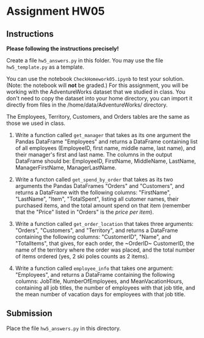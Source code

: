 # Assignment HW05
## Instructions
**Please following the instructions precisely!**


Create a file `hw5_answers.py` in this folder. You may use the file `hw5_template.py` as a template.

You can use the notebook `CheckHomework05.ipynb` to test your solution. (Note: the notebook will **not** be graded.)
For this assignment, you will be working with the AdventureWorks dataset that we studied in class. You don't need to copy the dataset into your home directory, you can import it directly from files in the /home/data/AdventureWorks/ directory. 

<!-- Please use the HW05_Submission Jupyter notebook to complete your assignment. This notebook will generate hw5_answers.py, which will be the file submitted for grading.
-->

The Employees, Territory, Customers, and Orders tables are the same as those we used in class.

1. Write a function called `get_manager` that takes as its one argument the Pandas DataFrame "Employees" and returns a DataFrame containing list of all employees (EmployeeID, first name, middle name, last name), and their manager's first and last name. The columns in the output DataFrame should be: EmployeeID, FirstName, MiddleName, LastName, ManagerFirstName, ManagerLastName.

2. Write a functon called `get_spend_by_order` that takes as its two arguments the Pandas DataFrames "Orders" and "Customers", and returns a DataFrame with the following columns: "FirstName", "LastName",  "Item", "TotalSpent", listing all cutomer names, their purchased items, and the total amount spend on that item (remember that the "Price" listed in "Orders" is the _price per item_).

3. Write a function called `get_order_location` that takes three arguments: "Orders", "Customers", and "Territory", and returns a DataFrame containing the following columns: "CustomerID", "Name", and "TotalItems", that gives, for each order, the ~OrderID~ CustomerID, the name of the territory where the order was placed, and the total number of items ordered (yes, 2 ski poles counts as 2 items). 

4. Write a function called `employee_info` that takes one argument: "Employees", and returns a DataFrame containing the following columns: JobTitle, NumberOfEmployees, and MeanVacationHours, containing all job titles, the number of employees with that job title, and the mean number of vacation days for employees with that job title. 

## Submission
Place the file `hw5_answers.py` in this directory.
